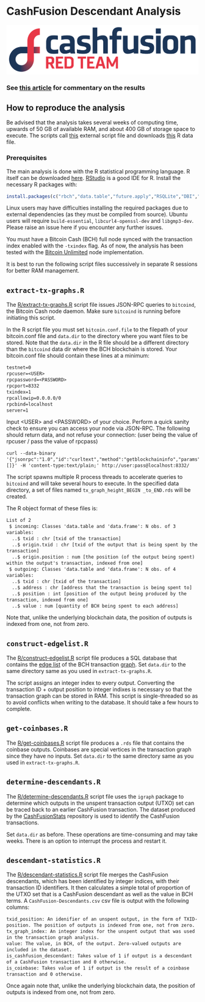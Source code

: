 # CashFusion Descendant Analysis

![CashFusion-Red-Team-Logo](https://github.com/Rucknium/CashFusionStats/raw/beta/www/images/logos/CashFusion-Red-Team-logo-1869-by-478.png)

### See [this article](https://rucknium.me/posts/cashfusion-descendants/) for commentary on the results

## How to reproduce the analysis

Be advised that the analysis takes several weeks of computing time, upwards of 50 GB of available RAM, and about 400 GB of storage space to execute. The scripts call [this](https://gist.githubusercontent.com/jeffwong/5925000/raw/bf02ed0dd2963169a91664be02fb18e45c4d1e20/sqlitewritetable.R) external script file and downloads [this](https://github.com/Rucknium/CashFusionStats/raw/main/data/fusions_df.rds) R data file.

### Prerequisites

The main analysis is done with the R statistical programming language. R itself can be downloaded [here](https://cloud.r-project.org/). [RStudio](https://www.rstudio.com/products/rstudio/download/#download) is a good IDE for R. Install the necessary R packages with:

```R
install.packages(c("rbch","data.table","future.apply","RSQLite","DBI","igraph","stringr","curl"))
```

Linux users may have difficulties installing the required packages due to external dependencies (as they must be compiled from source). Ubuntu users will require ```build-essential```, ```libcurl4-openssl-dev``` and  ```libgmp3-dev```. Please raise an issue here if you encounter any further issues. 

You must have a Bitcoin Cash (BCH) full node synced with the transaction index enabled with the `-txindex` flag. As of now, the analysis has been tested with the [Bitcoin Unlimited](https://www.bitcoinunlimited.info/) node implementation. 

It is best to run the following script files successively in separate R sessions for better RAM management.

## `extract-tx-graphs.R`

The [R/extract-tx-graphs.R](R/extract-tx-graphs.R) script file issues JSON-RPC queries to `bitcoind`, the Bitcoin Cash node daemon. Make sure `bitcoind` is running before initiating this script.

In the R script file you must set `bitcoin.conf.file` to the filepath of your bitcoin.conf file and `data.dir` to the directory where you want files to be stored. Note that the `data.dir` in the R file should be a different directory than the `bitcoind` data dir where the BCH blockchain is stored. Your bitcoin.conf file should contain these lines at a minimum:

```
testnet=0
rpcuser=<USER>
rpcpassword=<PASSWORD>
rpcport=8332
txindex=1
rpcallowip=0.0.0.0/0
rpcbind=localhost
server=1
```

Input \<USER\> and \<PASSWORD\> of your choice. Perform a quick sanity check to ensure you can access your node via JSON-RPC. The following should return data, and not refuse your connection: (user being the value of rpcuser / pass the value of rpcpass)

```
curl --data-binary '{"jsonrpc":"1.0","id":"curltext","method":"getblockchaininfo","params":[]}' -H 'content-type:text/plain;' http://user:pass@localhost:8332/
```

The script spawns multiple R process threads to accelerate queries to `bitcoind` and will take several hours to execute. In the specified data directory, a set of files named `tx_graph_height_BEGIN _to_END.rds` will be created.

The R object format of these files is:
```
List of 2
 $ incoming: Classes 'data.table and 'data.frame': N obs. of 3 variables:
  ..$ txid : chr [txid of the transaction]
  ..$ origin.txid : chr [txid of the output that is being spent by the transaction]
  ..$ origin.position : num [the position (of the output being spent) within the output's transaction, indexed from one]
 $ outgoing: Classes 'data.table and 'data.frame': N obs. of 4 variables:
  ..$ txid : chr [txid of the transaction]
  ..$ address : chr [address that the transaction is being spent to]
  ..$ position : int [position of the output being produced by the transaction, indexed from one]
  ..$ value : num [quantity of BCH being spent to each address] 
```

Note that, unlike the underlying blockchain data, the position of outputs is indexed from one, not from zero.

## `construct-edgelist.R`

The [R/construct-edgelist.R](R/construct-edgelist.R) script file produces a SQL database that contains the [edge list](https://en.wikipedia.org/wiki/Edge_list) of the BCH transaction [graph](https://en.wikipedia.org/wiki/Graph_(discrete_mathematics)). Set `data.dir` to the same directory same as you used in `extract-tx-graphs.R`.

The script assigns an integer index to every output. Converting the transaction ID + output position to integer indixes is necessary so that the transaction graph can be stored in RAM. This script is single-threaded so as to avoid conflicts when writing to the database. It should take a few hours to complete.

## `get-coinbases.R`

The [R/get-coinbases.R](R/get-coinbases.R) script file produces a `.rds` file that contains the coinbase outputs. Coinbases are special vertices in the transaction graph since they have no inputs. Set `data.dir` to the same directory same as you used in `extract-tx-graphs.R`.

## `determine-descendants.R`

The [R/determine-descendants.R](R/determine-descendants.R) script file uses the `igraph` package to determine which outputs in the unspent transaction output (UTXO) set can be traced back to an earlier CashFusion transaction. The dataset produced by the [CashFusionStats](https://github.com/Rucknium/CashFusionStats) repository is used to identify the CashFusion transactions.

Set `data.dir` as before. These operations are time-consuming and may take weeks. There is an option to interrupt the process and restart it.

## `descendant-statistics.R`

The [R/descendant-statistics.R](R/descendant-statistics.R) script file merges the CashFusion descendants, which has been identified by integer indices, with their transaction ID identifiers. It then calculates a simple total of proportion of the UTXO set that is a CashFusion descendant as well as the value in BCH terms. A `CashFusion-Descendants.csv` csv file is output with the following columns:

```
txid_position: An idenifier of an unspent output, in the form of TXID-position. The position of outputs is indexed from one, not from zero.
tx_graph_index: An integer index for the unspent output that was used in the transaction graph analysis.
value: The value, in BCH, of the output. Zero-valued outputs are included in the dataset.
is_cashfusion_descendant: Takes value of 1 if output is a descendant of a CashFusion transaction and 0 otherwise.
is_coinbase: Takes value of 1 if output is the result of a coinbase transaction and 0 otherwise.

```

Once again note that, unlike the underlying blockchain data, the position of outputs is indexed from one, not from zero.
